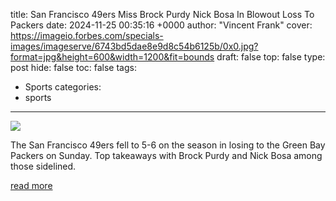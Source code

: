 title: San Francisco 49ers Miss Brock Purdy Nick Bosa In Blowout Loss To Packers
date: 2024-11-25 00:35:16 +0000
author: "Vincent Frank"
cover: https://imageio.forbes.com/specials-images/imageserve/6743bd5dae8e9d8c54b6125b/0x0.jpg?format=jpg&height=600&width=1200&fit=bounds
draft: false
top: false
type: post
hide: false
toc: false
tags:
  - Sports
categories:
  - sports
---

![](https://imageio.forbes.com/specials-images/imageserve/6743bd5dae8e9d8c54b6125b/0x0.jpg?format=jpg&height=600&width=1200&fit=bounds)

The San Francisco 49ers fell to 5-6 on the season in losing to the Green Bay Packers on Sunday. Top takeaways with Brock Purdy and Nick Bosa among those sidelined.

[read more](https://www.forbes.com/sites/vincentfrank/2024/11/24/san-francisco-49ers-miss-brock-purdy-nick-bosa-in-blowout-loss-to-packers/)
